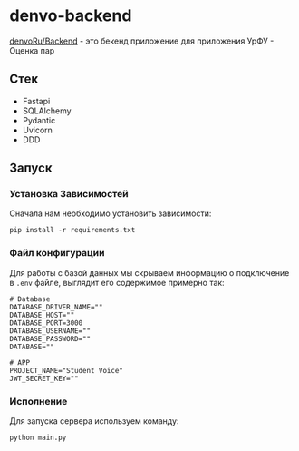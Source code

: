 # denvo-backend
[denvoRu/Backend](https://github.com/denvoRu/Backend) - это бекенд приложение для приложения УрФУ - Оценка пар

## Стек
* Fastapi
* SQLAlchemy
* Pydantic
* Uvicorn
* DDD


## Запуск

### Установка Зависимостей
Сначала нам необходимо установить зависимости:
```
pip install -r requirements.txt
```

### Файл конфигурации
Для работы с базой данных мы скрываем информацию о подключение в `.env` файле, выглядит его содержимое примерно так:
```
# Database 
DATABASE_DRIVER_NAME=""
DATABASE_HOST=""
DATABASE_PORT=3000
DATABASE_USERNAME=""
DATABASE_PASSWORD=""
DATABASE=""

# APP
PROJECT_NAME="Student Voice"
JWT_SECRET_KEY=""
```

### Исполнение
Для запуска сервера используем команду:
```python
python main.py
```
